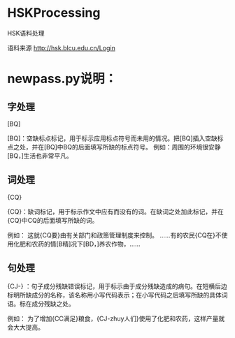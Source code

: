 # HSKProcessing
HSK语料处理

语料来源
http://hsk.blcu.edu.cn/Login


# newpass.py说明：
## 字处理
[BQ]

[BQ]：空缺标点标记，用于标示应用标点符号而未用的情况。把[BQ]插入空缺标点之处，并在[BQ]中BQ的后面填写所缺的标点符号。
例如：周围的环境很安静[BQ，]生活也非常平凡。

## 词处理
{CQ}

{CQ}：缺词标记，用于标示作文中应有而没有的词。在缺词之处加此标记，并在{CQ}中CQ的后面填写所缺的词。

例如：
这就{CQ要}由有关部门和政策管理制度来控制。
……有的农民{CQ在}不使用化肥和农药的情[B精]况下[BD，]养农作物，……

## 句处理
{CJ-} ：句子成分残缺错误标记，用于标示由于成分残缺造成的病句。在短横后边标明所缺成分的名称，该名称用小写代码表示；在小写代码之后填写所缺的具体词语。标在成分残缺之处。

例如：
为了增加{CC满足}粮食，{CJ-zhuy人们}使用了化肥和农药，这样产量就会大大提高。

